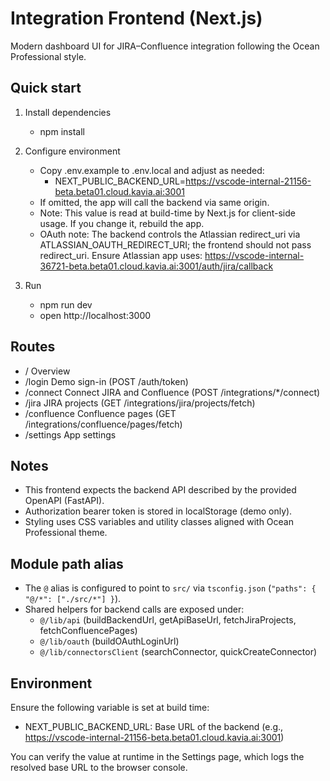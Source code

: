 # Integration Frontend (Next.js)

Modern dashboard UI for JIRA–Confluence integration following the Ocean Professional style.

## Quick start

1. Install dependencies
   - npm install

2. Configure environment
   - Copy .env.example to .env.local and adjust as needed:
     - NEXT_PUBLIC_BACKEND_URL=https://vscode-internal-21156-beta.beta01.cloud.kavia.ai:3001
   - If omitted, the app will call the backend via same origin.
   - Note: This value is read at build-time by Next.js for client-side usage. If you change it, rebuild the app.
   - OAuth note: The backend controls the Atlassian redirect_uri via ATLASSIAN_OAUTH_REDIRECT_URI; the frontend should not pass redirect_uri. Ensure Atlassian app uses:
     https://vscode-internal-36721-beta.beta01.cloud.kavia.ai:3001/auth/jira/callback

3. Run
   - npm run dev
   - open http://localhost:3000

## Routes

- /                Overview
- /login           Demo sign-in (POST /auth/token)
- /connect         Connect JIRA and Confluence (POST /integrations/*/connect)
- /jira            JIRA projects (GET /integrations/jira/projects/fetch)
- /confluence      Confluence pages (GET /integrations/confluence/pages/fetch)
- /settings        App settings

## Notes

- This frontend expects the backend API described by the provided OpenAPI (FastAPI).
- Authorization bearer token is stored in localStorage (demo only).
- Styling uses CSS variables and utility classes aligned with Ocean Professional theme.

## Module path alias

- The `@` alias is configured to point to `src/` via `tsconfig.json` (`"paths": { "@/*": ["./src/*"] }`).
- Shared helpers for backend calls are exposed under:
  - `@/lib/api` (buildBackendUrl, getApiBaseUrl, fetchJiraProjects, fetchConfluencePages)
  - `@/lib/oauth` (buildOAuthLoginUrl)
  - `@/lib/connectorsClient` (searchConnector, quickCreateConnector)

## Environment

Ensure the following variable is set at build time:
- NEXT_PUBLIC_BACKEND_URL: Base URL of the backend (e.g., https://vscode-internal-21156-beta.beta01.cloud.kavia.ai:3001)

You can verify the value at runtime in the Settings page, which logs the resolved base URL to the browser console.
